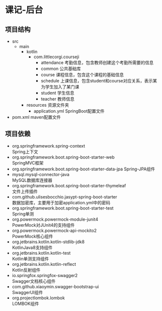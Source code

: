 # 课记-后台

## 项目结构

- src
    - main
        - kotlin
            - com.littlecorgi.courseji
                - attendance 考勤信息，包含教师创建这个考勤所需要的信息
                - common 公共基础库
                - course 课程信息，包含这个课程的基础信息
                - schedule 上课信息，包含student和course对应关系，表示某为学生加入了某门课
                - student 学生信息
                - teacher 教师信息
        - resources 资源文件夹
            - application.yml SpringBoot配置文件
- pom.xml maven配置文件

## 项目依赖

- org.springframework.spring-context   
  Spring上下文
- org.springframework.boot.spring-boot-starter-web  
  SpringMVC框架
- org.springframework.boot.spring-boot-starter-data-jpa Spring-JPA组件
- mysql.mysql-connector-java  
  MySQL数据库连接器
- org.springframework.boot.spring-boot-starter-thymeleaf  
  文件上传插件
- com.github.ulisesbocchio.jasypt-spring-boot-starter  
  数据加密库，主要用于加密application.yml中的密码
- org.springframework.boot.spring-boot-starter-test  
  Spring单测
- org.powermock.powermock-module-junit4  
  PowerMock对JUnit4的支持组件
- org.powermock.powermock-api-mockito2  
  PowerMock核心组件
- org.jetbrains.kotlin.kotlin-stdlib-jdk8  
  KotlinJava8支持组件
- org.jetbrains.kotlin.kotlin-test  
  Kotlin单测支持组件
- org.jetbrains.kotlin.kotlin-reflect  
  Kotlin反射组件
- io.springfox.springfox-swagger2  
  Swagger文档核心组件
- com.github.xiaoymin.swagger-bootstrap-ui  
  SwaggerUI组件
- org.projectlombok.lombok  
  LOMBOK组件